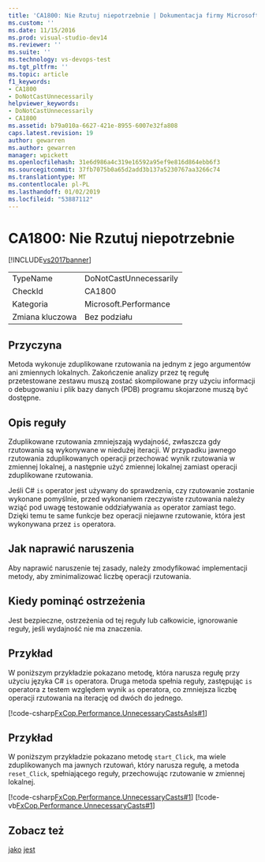 ```yaml
---
title: 'CA1800: Nie Rzutuj niepotrzebnie | Dokumentacja firmy Microsoft'
ms.custom: ''
ms.date: 11/15/2016
ms.prod: visual-studio-dev14
ms.reviewer: ''
ms.suite: ''
ms.technology: vs-devops-test
ms.tgt_pltfrm: ''
ms.topic: article
f1_keywords:
- CA1800
- DoNotCastUnnecessarily
helpviewer_keywords:
- DoNotCastUnnecessarily
- CA1800
ms.assetid: b79a010a-6627-421e-8955-6007e32fa808
caps.latest.revision: 19
author: gewarren
ms.author: gewarren
manager: wpickett
ms.openlocfilehash: 31e6d986a4c319e16592a95ef9e816d864ebb6f3
ms.sourcegitcommit: 37fb7075b0a65d2add3b137a5230767aa3266c74
ms.translationtype: MT
ms.contentlocale: pl-PL
ms.lasthandoff: 01/02/2019
ms.locfileid: "53887112"
---
```

# <a name="ca1800-do-not-cast-unnecessarily"></a>CA1800: Nie Rzutuj niepotrzebnie
[!INCLUDE[vs2017banner](../includes/vs2017banner.md)]

|||
|-|-|
|TypeName|DoNotCastUnnecessarily|
|CheckId|CA1800|
|Kategoria|Microsoft.Performance|
|Zmiana kluczowa|Bez podziału|

## <a name="cause"></a>Przyczyna
 Metoda wykonuje zduplikowane rzutowania na jednym z jego argumentów ani zmiennych lokalnych. Zakończenie analizy przez tę regułę przetestowane zestawu muszą zostać skompilowane przy użyciu informacji o debugowaniu i plik bazy danych (PDB) programu skojarzone muszą być dostępne.

## <a name="rule-description"></a>Opis reguły
 Zduplikowane rzutowania zmniejszają wydajność, zwłaszcza gdy rzutowania są wykonywane w niedużej iteracji. W przypadku jawnego rzutowania zduplikowanych operacji przechować wynik rzutowania w zmiennej lokalnej, a następnie użyć zmiennej lokalnej zamiast operacji zduplikowane rzutowania.

 Jeśli C# `is` operator jest używany do sprawdzenia, czy rzutowanie zostanie wykonane pomyślnie, przed wykonaniem rzeczywiste rzutowania należy wziąć pod uwagę testowanie oddziaływania `as` operator zamiast tego. Dzięki temu te same funkcje bez operacji niejawne rzutowanie, która jest wykonywana przez `is` operatora.

## <a name="how-to-fix-violations"></a>Jak naprawić naruszenia
 Aby naprawić naruszenie tej zasady, należy zmodyfikować implementacji metody, aby zminimalizować liczbę operacji rzutowania.

## <a name="when-to-suppress-warnings"></a>Kiedy pominąć ostrzeżenia
 Jest bezpieczne, ostrzeżenia od tej reguły lub całkowicie, ignorowanie reguły, jeśli wydajność nie ma znaczenia.

## <a name="example"></a>Przykład
 W poniższym przykładzie pokazano metodę, która narusza regułę przy użyciu języka C# `is` operatora. Druga metoda spełnia reguły, zastępując `is` operatora z testem względem wynik `as` operatora, co zmniejsza liczbę operacji rzutowania na iterację od dwóch do jednego.

 [!code-csharp[FxCop.Performance.UnnecessaryCastsAsIs#1](../snippets/csharp/VS_Snippets_CodeAnalysis/FxCop.Performance.UnnecessaryCastsAsIs/cs/FxCop.Performance.UnnecessaryCastsAsIs.cs#1)]

## <a name="example"></a>Przykład
 W poniższym przykładzie pokazano metodę `start_Click`, ma wiele zduplikowanych ma jawnych rzutowań, który narusza regułę, a metoda `reset_Click`, spełniającego reguły, przechowując rzutowanie w zmiennej lokalnej.

 [!code-csharp[FxCop.Performance.UnnecessaryCasts#1](../snippets/csharp/VS_Snippets_CodeAnalysis/FxCop.Performance.UnnecessaryCasts/cs/FxCop.Performance.UnnecessaryCasts.cs#1)]
 [!code-vb[FxCop.Performance.UnnecessaryCasts#1](../snippets/visualbasic/VS_Snippets_CodeAnalysis/FxCop.Performance.UnnecessaryCasts/vb/FxCop.Performance.UnnecessaryCasts.vb#1)]

## <a name="see-also"></a>Zobacz też
 [jako](http://msdn.microsoft.com/library/a9be126b-cbf4-4990-a70d-d0e1983cad0e) [jest](http://msdn.microsoft.com/library/bc62316a-d41f-4f90-8300-c6f4f0556e43)
